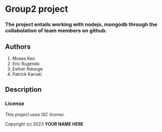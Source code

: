 # Group2 project
### The project entails working with nodejs, mongodb through the collabolation of team members on github.

## Authors
1. Moses Ken
2. Eric Rugendo
3. Esther Ndunge
4. Patrick Kariuki

## Description


### License

*This project uses ISC license.*

Copyright (c) 2023 **YOUR NAME HERE**

